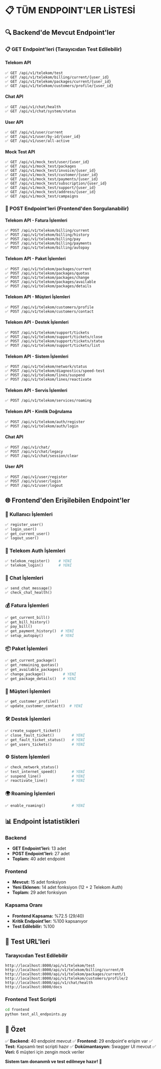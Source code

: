 # 📋 TÜM ENDPOINT'LER LİSTESİ

## 🔍 Backend'de Mevcut Endpoint'ler

### 📋 GET Endpoint'leri (Tarayıcıdan Test Edilebilir)

#### **Telekom API**
```
✅ GET /api/v1/telekom/test
✅ GET /api/v1/telekom/billing/current/{user_id}
✅ GET /api/v1/telekom/packages/current/{user_id}
✅ GET /api/v1/telekom/customers/profile/{user_id}
```

#### **Chat API**
```
✅ GET /api/v1/chat/health
✅ GET /api/v1/chat/system/status
```

#### **User API**
```
✅ GET /api/v1/user/current
✅ GET /api/v1/user/by-id/{user_id}
✅ GET /api/v1/user/all-active
```

#### **Mock Test API**
```
✅ GET /api/v1/mock_test/user/{user_id}
✅ GET /api/v1/mock_test/packages
✅ GET /api/v1/mock_test/invoice/{user_id}
✅ GET /api/v1/mock_test/customer/{user_id}
✅ GET /api/v1/mock_test/payments/{user_id}
✅ GET /api/v1/mock_test/subscription/{user_id}
✅ GET /api/v1/mock_test/support/{user_id}
✅ GET /api/v1/mock_test/address/{user_id}
✅ GET /api/v1/mock_test/campaigns
```

### 📝 POST Endpoint'leri (Frontend'den Sorgulanabilir)

#### **Telekom API - Fatura İşlemleri**
```
✅ POST /api/v1/telekom/billing/current
✅ POST /api/v1/telekom/billing/history
✅ POST /api/v1/telekom/billing/pay
✅ POST /api/v1/telekom/billing/payments
✅ POST /api/v1/telekom/billing/autopay
```

#### **Telekom API - Paket İşlemleri**
```
✅ POST /api/v1/telekom/packages/current
✅ POST /api/v1/telekom/packages/quotas
✅ POST /api/v1/telekom/packages/change
✅ POST /api/v1/telekom/packages/available
✅ POST /api/v1/telekom/packages/details
```

#### **Telekom API - Müşteri İşlemleri**
```
✅ POST /api/v1/telekom/customers/profile
✅ POST /api/v1/telekom/customers/contact
```

#### **Telekom API - Destek İşlemleri**
```
✅ POST /api/v1/telekom/support/tickets
✅ POST /api/v1/telekom/support/tickets/close
✅ POST /api/v1/telekom/support/tickets/status
✅ POST /api/v1/telekom/support/tickets/list
```

#### **Telekom API - Sistem İşlemleri**
```
✅ POST /api/v1/telekom/network/status
✅ POST /api/v1/telekom/diagnostics/speed-test
✅ POST /api/v1/telekom/lines/suspend
✅ POST /api/v1/telekom/lines/reactivate
```

#### **Telekom API - Servis İşlemleri**
```
✅ POST /api/v1/telekom/services/roaming
```

#### **Telekom API - Kimlik Doğrulama**
```
✅ POST /api/v1/telekom/auth/register
✅ POST /api/v1/telekom/auth/login
```

#### **Chat API**
```
✅ POST /api/v1/chat/
✅ POST /api/v1/chat/legacy
✅ POST /api/v1/chat/session/clear
```

#### **User API**
```
✅ POST /api/v1/user/register
✅ POST /api/v1/user/login
✅ POST /api/v1/user/logout
```

## 🌐 Frontend'den Erişilebilen Endpoint'ler

### 👤 Kullanıcı İşlemleri
```python
✅ register_user()
✅ login_user()
✅ get_current_user()
✅ logout_user()
```

### 🔐 Telekom Auth İşlemleri
```python
✅ telekom_register()    # YENİ
✅ telekom_login()       # YENİ
```

### 💬 Chat İşlemleri
```python
✅ send_chat_message()
✅ check_chat_health()
```

### 💰 Fatura İşlemleri
```python
✅ get_current_bill()
✅ get_bill_history()
✅ pay_bill()
✅ get_payment_history()  # YENİ
✅ setup_autopay()        # YENİ
```

### 📦 Paket İşlemleri
```python
✅ get_current_package()
✅ get_remaining_quotas()
✅ get_available_packages()
✅ change_package()        # YENİ
✅ get_package_details()   # YENİ
```

### 👥 Müşteri İşlemleri
```python
✅ get_customer_profile()
✅ update_customer_contact()  # YENİ
```

### 🛠️ Destek İşlemleri
```python
✅ create_support_ticket()
✅ close_fault_ticket()        # YENİ
✅ get_fault_ticket_status()   # YENİ
✅ get_users_tickets()         # YENİ
```

### ⚙️ Sistem İşlemleri
```python
✅ check_network_status()
✅ test_internet_speed()       # YENİ
✅ suspend_line()              # YENİ
✅ reactivate_line()           # YENİ
```

### 🌍 Roaming İşlemleri
```python
✅ enable_roaming()            # YENİ
```

## 📊 Endpoint İstatistikleri

### Backend
- **GET Endpoint'leri:** 13 adet
- **POST Endpoint'leri:** 27 adet
- **Toplam:** 40 adet endpoint

### Frontend
- **Mevcut:** 15 adet fonksiyon
- **Yeni Eklenen:** 14 adet fonksiyon (12 + 2 Telekom Auth)
- **Toplam:** 29 adet fonksiyon

### Kapsama Oranı
- **Frontend Kapsama:** %72.5 (29/40)
- **Kritik Endpoint'ler:** %100 kapsanıyor
- **Test Edilebilir:** %100

## 🧪 Test URL'leri

### Tarayıcıdan Test Edilebilir
```
http://localhost:8000/api/v1/telekom/test
http://localhost:8000/api/v1/telekom/billing/current/0
http://localhost:8000/api/v1/telekom/packages/current/1
http://localhost:8000/api/v1/telekom/customers/profile/2
http://localhost:8000/api/v1/chat/health
http://localhost:8000/docs
```

### Frontend Test Scripti
```bash
cd frontend
python test_all_endpoints.py
```

## 🎯 Özet

✅ **Backend:** 40 endpoint mevcut
✅ **Frontend:** 29 endpoint'e erişim var
✅ **Test:** Kapsamlı test scripti hazır
✅ **Dokümantasyon:** Swagger UI mevcut
✅ **Veri:** 6 müşteri için zengin mock veriler

**Sistem tam donanımlı ve test edilmeye hazır! 🚀** 